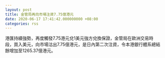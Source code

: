 ```yaml
---
layout: post
title: 金管局再向市場注資7.75億港元
date: 2020-06-17 17:41:42.000000000 +08:00
categories: rss
---
```


港匯持續強勢，再度觸發7.75港元兌1美元強方兌換保證，金管局在歐洲交易時段，買入美元，向市場沽出7.75億港元，是日內第二次注資，令本港銀行體系總結餘增加至1265.37億港元。
